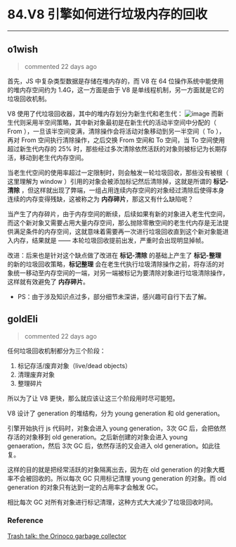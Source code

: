 
 # 84.V8 引擎如何进行垃圾内存的回收 
  
 ***
## o1wish 
 > commented 22 days ago 

首先，JS 中复杂类型数据是存储在堆内存的，而 V8 在 64 位操作系统中能使用的堆内存空间约为 1.4G，这一方面是由于 V8 是单线程机制，另一方面就是它的垃圾回收机制。

V8 使用了代垃圾回收器，其中的堆内存划分为新生代和老生代：
![image](https://user-images.githubusercontent.com/43943810/69719872-60f3d280-114c-11ea-8580-fb5f11a3300c.png)
而新生代则采用半空间策略，其中新对象最初是在新生代的活动半空间中分配的（ From ），一旦该半空间变满，清除操作会将活动对象移动到另一半空间（ To ），再对 From 空间执行清除操作，之后交换 From 空间和 To 空间，当 To 空间使用超过新生代内存的 25% 时，那些经过多次清除依然活跃的对象则被标记为长期存活，移动到老生代内存空间。

当老生代空间的使用率超过一定限制时，则会触发一轮垃圾回收，那些没有被根（ 这里理解为 window ）引用的对象会被添加标记然后清除掉，这就是所谓的 **标记-清除** ，但这样就出现了弊端，一组占用连续内存空间的对象经过清除后使得本身连续的内存变得残缺，这被称之为 **内存碎片**，那这又有什么缺陷呢？

当产生了内存碎片，由于内存空间的断续，后续如果有新的对象进入老生代空间，而这个新对象又需要占用大量内存空间，那么抛除零散空间的老生代内存是无法提供满足条件的内存空间，这就意味着需要再一次进行垃圾回收直到这个新对象能进入内存，结果就是 —— 本轮垃圾回收提前出发，严重时会出现明显掉帧。

改进：后来也是针对这个缺点做了改进在 **标记-清除** 的基础上产生了 **标记-整理** 的新的垃圾回收策略，**标记整理** 会在老生代执行垃圾清除操作之前，将存活的对象统一移动至内存空间的一端，对另一端被标记为要清除对象进行垃圾清除操作，这样就有效避免了 **内存碎片**。

- PS：由于涉及知识点过多，部分细节未深讲，感兴趣可自行下去了解。
## goldEli 
 > commented 22 days ago 

任何垃圾回收机制都分为三个阶段：

1. 标记存活/废弃对象（live/dead objects）
2. 清理废弃对象
3. 整理碎片
 
所以为了让 V8 更快，那么就应该让这三个阶段用时尽可能短。

V8 设计了 generation 的堆结构，分为 young generation 和 old generation。

引擎开始执行 js 代码时，对象会进入 young generation，3次 GC 后，会把依然存活的对象移到 old generation。之后新创建的对象会进入 young genaeration，然后 3次 GC 后，依然存活的又会进入 old generation。如此往复。

这样的目的就是把经常活跃的对象隔离出去，因为在 old generation 的对象大概率不会被回收的。所以每次 GC 只用标记清理 young generation 的对象。而 old generation 的对象只有达到一定的占用率才会触发 GC。

相比每次 GC 对所有对象进行标记清理，这种方式大大减少了垃圾回收时间。

### Reference

[Trash talk: the Orinoco garbage collector](https://v8.dev/blog/trash-talk)